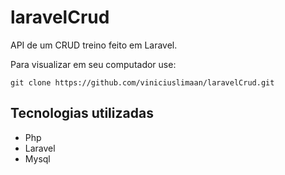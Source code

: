 # laravelCrud
API de um CRUD treino feito em Laravel.

Para visualizar em seu computador use:

```
git clone https://github.com/viniciuslimaan/laravelCrud.git
```

## Tecnologias utilizadas
* Php
* Laravel
* Mysql
